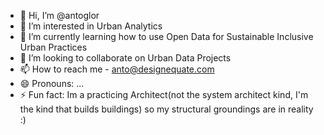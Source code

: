 - 👋 Hi, I’m @antoglor
- 👀 I’m interested in Urban Analytics
- 🌱 I’m currently learning how to use Open Data for Sustainable Inclusive Urban Practices
- 💞️ I’m looking to collaborate on Urban Data Projects
- 📫 How to reach me - anto@designequate.com
- 😄 Pronouns: ...
- ⚡ Fun fact: Im a practicing Architect(not the system architect kind, I'm the kind that builds buildings) so my structural groundings are in reality :)

<!---
antoglor/antoglor is a ✨ special ✨ repository because its `README.md` (this file) appears on your GitHub profile.
You can click the Preview link to take a look at your changes.
--->
